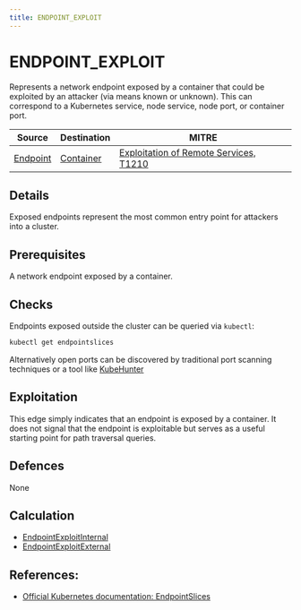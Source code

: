 ```yaml
---
title: ENDPOINT_EXPLOIT
---
```


<!--
id: ENDPOINT_EXPLOIT
name: "Exploit exposed endpoint"
mitreAttackTechnique: T1210 - Exploitation of Remote Services
mitreAttackTactic: TA0008 - Lateral Movement
-->
# ENDPOINT_EXPLOIT

Represents a network endpoint exposed by a container that could be exploited by an attacker (via means known or unknown). This can correspond to a Kubernetes service, node service, node port, or container port.

| Source                                    | Destination                           | MITRE                            |
| ----------------------------------------- | ------------------------------------- |----------------------------------|
| [Endpoint](../entities/endpoint.md) | [Container](../entities/container.md) | [Exploitation of Remote Services, T1210](https://attack.mitre.org/techniques/T1210/) |

## Details

Exposed endpoints represent the most common entry point for attackers into a cluster.

## Prerequisites

A network endpoint exposed by a container.

## Checks

Endpoints exposed outside the cluster can be queried via `kubectl`:

```bash
kubectl get endpointslices
```

Alternatively open ports can be discovered by traditional port scanning techniques or a tool like [KubeHunter](https://github.com/aquasecurity/kube-hunter#scanning-options)

## Exploitation

This edge simply indicates that an endpoint is exposed by a container. It does not signal that the endpoint is exploitable but serves as a useful starting point for path traversal queries.

## Defences

None

## Calculation

+ [EndpointExploitInternal](https://github.com/DataDog/KubeHound/tree/main/pkg/kubehound/graph/edge/endpoint_exploit_internal.go)
+ [EndpointExploitExternal](https://github.com/DataDog/KubeHound/tree/main/pkg/kubehound/graph/edge/endpoint_exploit_external.go)


## References:

+ [Official Kubernetes documentation: EndpointSlices ](https://kubernetes.io/docs/concepts/storage/volumes/)

